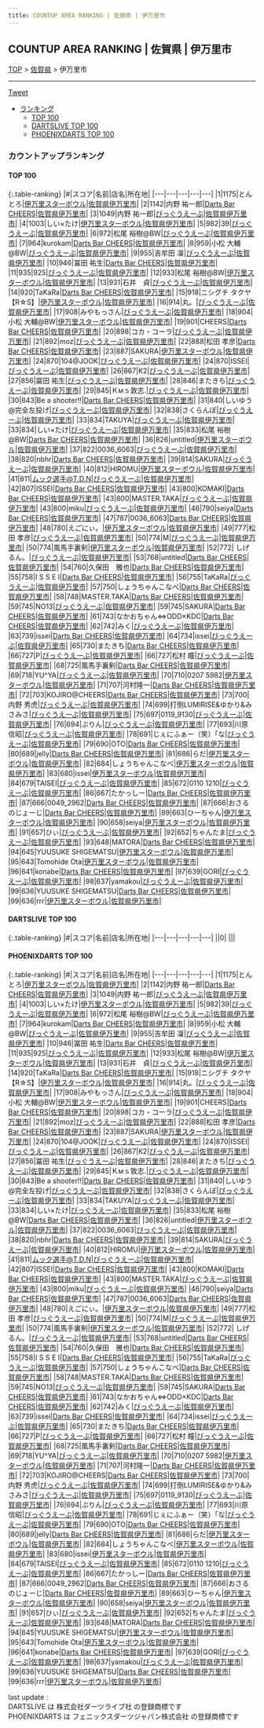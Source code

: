 ```yaml
---
title: COUNTUP AREA RANKING | 佐賀県 | 伊万里市
---
```

## COUNTUP AREA RANKING | 佐賀県 | 伊万里市

[TOP](/darts/rank/) > [佐賀県](/darts/rank/佐賀県/) > 伊万里市

___

<a href="https://twitter.com/share?ref_src=twsrc%5Etfw" data-text="COUNTUP AREA RANKING | 佐賀県伊万里市" class="twitter-share-button" data-hashtags="DARTSLIVE,PHOENIXDARTS,darts,ダーツ" data-show-count="false">Tweet</a>

* [ランキング](#カウントアップランキング)
    * [TOP 100](#top-100)
    * [DARTSLIVE TOP 100](#dartslive-top-100)
    * [PHOENIXDARTS TOP 100](#phoenixdarts-top-100)

### カウントアップランキング

#### TOP 100



{:.table-ranking}
|#|スコア|名前|店名|所在地|
|---|---|---|---|---|
|1|1175|<span class="rank-name-pd">とんとろ</span>|<a href="https://vs.phoenixdarts.com/jp/shop/shopDetailInfo/s_40482?s_seq=40482">伊万里スターボウル</a>|<a href="/darts/rank/佐賀県/伊万里市">佐賀県伊万里市</a>|
|2|1142|<span class="rank-name-pd"><span class="pro-icon-pd"></span>内野 祐一郎</span>|<a href="https://vs.phoenixdarts.com/jp/shop/shopDetailInfo/s_72952?s_seq=72952">Darts Bar CHEERS</a>|<a href="/darts/rank/佐賀県/伊万里市">佐賀県伊万里市</a>|
|3|1049|<span class="rank-name-pd"><span class="pro-icon-pd"></span>内野 祐一郎</span>|<a href="https://vs.phoenixdarts.com/jp/shop/shopDetailInfo/s_85533?s_seq=85533">びっぐうえーぶ</a>|<a href="/darts/rank/佐賀県/伊万里市">佐賀県伊万里市</a>|
|4|1003|<span class="rank-name-pd">しい×たけ</span>|<a href="https://vs.phoenixdarts.com/jp/shop/shopDetailInfo/s_40482?s_seq=40482">伊万里スターボウル</a>|<a href="/darts/rank/佐賀県/伊万里市">佐賀県伊万里市</a>|
|5|982|<span class="rank-name-pd">39</span>|<a href="https://vs.phoenixdarts.com/jp/shop/shopDetailInfo/s_85533?s_seq=85533">びっぐうえーぶ</a>|<a href="/darts/rank/佐賀県/伊万里市">佐賀県伊万里市</a>|
|6|972|<span class="rank-name-pd">松尾 裕樹@BW</span>|<a href="https://vs.phoenixdarts.com/jp/shop/shopDetailInfo/s_85533?s_seq=85533">びっぐうえーぶ</a>|<a href="/darts/rank/佐賀県/伊万里市">佐賀県伊万里市</a>|
|7|964|<span class="rank-name-pd">kurokam</span>|<a href="https://vs.phoenixdarts.com/jp/shop/shopDetailInfo/s_72952?s_seq=72952">Darts Bar CHEERS</a>|<a href="/darts/rank/佐賀県/伊万里市">佐賀県伊万里市</a>|
|8|959|<span class="rank-name-pd">小松  大輔@BW</span>|<a href="https://vs.phoenixdarts.com/jp/shop/shopDetailInfo/s_85533?s_seq=85533">びっぐうえーぶ</a>|<a href="/darts/rank/佐賀県/伊万里市">佐賀県伊万里市</a>|
|9|955|<span class="rank-name-pd"><span class="pro-icon-pd"></span>吉牟田 凜</span>|<a href="https://vs.phoenixdarts.com/jp/shop/shopDetailInfo/s_85533?s_seq=85533">びっぐうえーぶ</a>|<a href="/darts/rank/佐賀県/伊万里市">佐賀県伊万里市</a>|
|10|946|<span class="rank-name-pd">冨田 祐生</span>|<a href="https://vs.phoenixdarts.com/jp/shop/shopDetailInfo/s_72952?s_seq=72952">Darts Bar CHEERS</a>|<a href="/darts/rank/佐賀県/伊万里市">佐賀県伊万里市</a>|
|11|935|<span class="rank-name-pd">925</span>|<a href="https://vs.phoenixdarts.com/jp/shop/shopDetailInfo/s_85533?s_seq=85533">びっぐうえーぶ</a>|<a href="/darts/rank/佐賀県/伊万里市">佐賀県伊万里市</a>|
|12|933|<span class="rank-name-pd">松尾 裕樹@BW</span>|<a href="https://vs.phoenixdarts.com/jp/shop/shopDetailInfo/s_40482?s_seq=40482">伊万里スターボウル</a>|<a href="/darts/rank/佐賀県/伊万里市">佐賀県伊万里市</a>|
|13|931|<span class="rank-name-pd">石井　貞</span>|<a href="https://vs.phoenixdarts.com/jp/shop/shopDetailInfo/s_85533?s_seq=85533">びっぐうえーぶ</a>|<a href="/darts/rank/佐賀県/伊万里市">佐賀県伊万里市</a>|
|14|920|<span class="rank-name-pd">TaKaRa</span>|<a href="https://vs.phoenixdarts.com/jp/shop/shopDetailInfo/s_72952?s_seq=72952">Darts Bar CHEERS</a>|<a href="/darts/rank/佐賀県/伊万里市">佐賀県伊万里市</a>|
|15|918|<span class="rank-name-pd">ニシグチ タクヤ【R☆S】</span>|<a href="https://vs.phoenixdarts.com/jp/shop/shopDetailInfo/s_40482?s_seq=40482">伊万里スターボウル</a>|<a href="/darts/rank/佐賀県/伊万里市">佐賀県伊万里市</a>|
|16|914|<span class="rank-name-pd">丸。</span>|<a href="https://vs.phoenixdarts.com/jp/shop/shopDetailInfo/s_85533?s_seq=85533">びっぐうえーぶ</a>|<a href="/darts/rank/佐賀県/伊万里市">佐賀県伊万里市</a>|
|17|908|<span class="rank-name-pd">みやもっさん</span>|<a href="https://vs.phoenixdarts.com/jp/shop/shopDetailInfo/s_85533?s_seq=85533">びっぐうえーぶ</a>|<a href="/darts/rank/佐賀県/伊万里市">佐賀県伊万里市</a>|
|18|904|<span class="rank-name-pd">小松  大輔@BW</span>|<a href="https://vs.phoenixdarts.com/jp/shop/shopDetailInfo/s_40482?s_seq=40482">伊万里スターボウル</a>|<a href="/darts/rank/佐賀県/伊万里市">佐賀県伊万里市</a>|
|19|901|<span class="rank-name-pd">CHEERS</span>|<a href="https://vs.phoenixdarts.com/jp/shop/shopDetailInfo/s_72952?s_seq=72952">Darts Bar CHEERS</a>|<a href="/darts/rank/佐賀県/伊万里市">佐賀県伊万里市</a>|
|20|898|<span class="rank-name-pd">コカ・コーラ</span>|<a href="https://vs.phoenixdarts.com/jp/shop/shopDetailInfo/s_85533?s_seq=85533">びっぐうえーぶ</a>|<a href="/darts/rank/佐賀県/伊万里市">佐賀県伊万里市</a>|
|21|892|<span class="rank-name-pd">moz</span>|<a href="https://vs.phoenixdarts.com/jp/shop/shopDetailInfo/s_85533?s_seq=85533">びっぐうえーぶ</a>|<a href="/darts/rank/佐賀県/伊万里市">佐賀県伊万里市</a>|
|22|888|<span class="rank-name-pd">松田  孝彦</span>|<a href="https://vs.phoenixdarts.com/jp/shop/shopDetailInfo/s_72952?s_seq=72952">Darts Bar CHEERS</a>|<a href="/darts/rank/佐賀県/伊万里市">佐賀県伊万里市</a>|
|23|887|<span class="rank-name-pd">SAKURA</span>|<a href="https://vs.phoenixdarts.com/jp/shop/shopDetailInfo/s_40482?s_seq=40482">伊万里スターボウル</a>|<a href="/darts/rank/佐賀県/伊万里市">佐賀県伊万里市</a>|
|24|870|<span class="rank-name-pd">104@JOOK</span>|<a href="https://vs.phoenixdarts.com/jp/shop/shopDetailInfo/s_85533?s_seq=85533">びっぐうえーぶ</a>|<a href="/darts/rank/佐賀県/伊万里市">佐賀県伊万里市</a>|
|24|870|<span class="rank-name-pd">ISSEI</span>|<a href="https://vs.phoenixdarts.com/jp/shop/shopDetailInfo/s_85533?s_seq=85533">びっぐうえーぶ</a>|<a href="/darts/rank/佐賀県/伊万里市">佐賀県伊万里市</a>|
|26|867|<span class="rank-name-pd">K2</span>|<a href="https://vs.phoenixdarts.com/jp/shop/shopDetailInfo/s_85533?s_seq=85533">びっぐうえーぶ</a>|<a href="/darts/rank/佐賀県/伊万里市">佐賀県伊万里市</a>|
|27|856|<span class="rank-name-pd">冨田 祐生</span>|<a href="https://vs.phoenixdarts.com/jp/shop/shopDetailInfo/s_85533?s_seq=85533">びっぐうえーぶ</a>|<a href="/darts/rank/佐賀県/伊万里市">佐賀県伊万里市</a>|
|28|846|<span class="rank-name-pd">またきち</span>|<a href="https://vs.phoenixdarts.com/jp/shop/shopDetailInfo/s_85533?s_seq=85533">びっぐうえーぶ</a>|<a href="/darts/rank/佐賀県/伊万里市">佐賀県伊万里市</a>|
|29|845|<span class="rank-name-pd">Ｋмｓ敦志.</span>|<a href="https://vs.phoenixdarts.com/jp/shop/shopDetailInfo/s_85533?s_seq=85533">びっぐうえーぶ</a>|<a href="/darts/rank/佐賀県/伊万里市">佐賀県伊万里市</a>|
|30|843|<span class="rank-name-pd">Be a shooter!!</span>|<a href="https://vs.phoenixdarts.com/jp/shop/shopDetailInfo/s_72952?s_seq=72952">Darts Bar CHEERS</a>|<a href="/darts/rank/佐賀県/伊万里市">佐賀県伊万里市</a>|
|31|840|<span class="rank-name-pd">しいゆう@完全左投げ</span>|<a href="https://vs.phoenixdarts.com/jp/shop/shopDetailInfo/s_85533?s_seq=85533">びっぐうえーぶ</a>|<a href="/darts/rank/佐賀県/伊万里市">佐賀県伊万里市</a>|
|32|838|<span class="rank-name-pd">さくらんぼ</span>|<a href="https://vs.phoenixdarts.com/jp/shop/shopDetailInfo/s_85533?s_seq=85533">びっぐうえーぶ</a>|<a href="/darts/rank/佐賀県/伊万里市">佐賀県伊万里市</a>|
|33|834|<span class="rank-name-pd">TAKUYA</span>|<a href="https://vs.phoenixdarts.com/jp/shop/shopDetailInfo/s_85533?s_seq=85533">びっぐうえーぶ</a>|<a href="/darts/rank/佐賀県/伊万里市">佐賀県伊万里市</a>|
|33|834|<span class="rank-name-pd">しい×たけ</span>|<a href="https://vs.phoenixdarts.com/jp/shop/shopDetailInfo/s_85533?s_seq=85533">びっぐうえーぶ</a>|<a href="/darts/rank/佐賀県/伊万里市">佐賀県伊万里市</a>|
|35|833|<span class="rank-name-pd">松尾 裕樹@BW</span>|<a href="https://vs.phoenixdarts.com/jp/shop/shopDetailInfo/s_72952?s_seq=72952">Darts Bar CHEERS</a>|<a href="/darts/rank/佐賀県/伊万里市">佐賀県伊万里市</a>|
|36|826|<span class="rank-name-pd">untitled</span>|<a href="https://vs.phoenixdarts.com/jp/shop/shopDetailInfo/s_40482?s_seq=40482">伊万里スターボウル</a>|<a href="/darts/rank/佐賀県/伊万里市">佐賀県伊万里市</a>|
|37|822|<span class="rank-name-pd">0036_6063</span>|<a href="https://vs.phoenixdarts.com/jp/shop/shopDetailInfo/s_85533?s_seq=85533">びっぐうえーぶ</a>|<a href="/darts/rank/佐賀県/伊万里市">佐賀県伊万里市</a>|
|38|820|<span class="rank-name-pd">nbhr</span>|<a href="https://vs.phoenixdarts.com/jp/shop/shopDetailInfo/s_72952?s_seq=72952">Darts Bar CHEERS</a>|<a href="/darts/rank/佐賀県/伊万里市">佐賀県伊万里市</a>|
|39|814|<span class="rank-name-pd">SAKURA</span>|<a href="https://vs.phoenixdarts.com/jp/shop/shopDetailInfo/s_85533?s_seq=85533">びっぐうえーぶ</a>|<a href="/darts/rank/佐賀県/伊万里市">佐賀県伊万里市</a>|
|40|812|<span class="rank-name-pd">HIROMU</span>|<a href="https://vs.phoenixdarts.com/jp/shop/shopDetailInfo/s_40482?s_seq=40482">伊万里スターボウル</a>|<a href="/darts/rank/佐賀県/伊万里市">佐賀県伊万里市</a>|
|41|811|<span class="rank-name-pd">ムック選手@T.D.N</span>|<a href="https://vs.phoenixdarts.com/jp/shop/shopDetailInfo/s_85533?s_seq=85533">びっぐうえーぶ</a>|<a href="/darts/rank/佐賀県/伊万里市">佐賀県伊万里市</a>|
|42|807|<span class="rank-name-pd">ISSEI</span>|<a href="https://vs.phoenixdarts.com/jp/shop/shopDetailInfo/s_72952?s_seq=72952">Darts Bar CHEERS</a>|<a href="/darts/rank/佐賀県/伊万里市">佐賀県伊万里市</a>|
|43|800|<span class="rank-name-pd">KOMAKI</span>|<a href="https://vs.phoenixdarts.com/jp/shop/shopDetailInfo/s_72952?s_seq=72952">Darts Bar CHEERS</a>|<a href="/darts/rank/佐賀県/伊万里市">佐賀県伊万里市</a>|
|43|800|<span class="rank-name-pd">MASTER.TAKA</span>|<a href="https://vs.phoenixdarts.com/jp/shop/shopDetailInfo/s_85533?s_seq=85533">びっぐうえーぶ</a>|<a href="/darts/rank/佐賀県/伊万里市">佐賀県伊万里市</a>|
|43|800|<span class="rank-name-pd">miku</span>|<a href="https://vs.phoenixdarts.com/jp/shop/shopDetailInfo/s_85533?s_seq=85533">びっぐうえーぶ</a>|<a href="/darts/rank/佐賀県/伊万里市">佐賀県伊万里市</a>|
|46|790|<span class="rank-name-pd">seiya</span>|<a href="https://vs.phoenixdarts.com/jp/shop/shopDetailInfo/s_72952?s_seq=72952">Darts Bar CHEERS</a>|<a href="/darts/rank/佐賀県/伊万里市">佐賀県伊万里市</a>|
|47|787|<span class="rank-name-pd">0036_6063</span>|<a href="https://vs.phoenixdarts.com/jp/shop/shopDetailInfo/s_72952?s_seq=72952">Darts Bar CHEERS</a>|<a href="/darts/rank/佐賀県/伊万里市">佐賀県伊万里市</a>|
|48|780|<span class="rank-name-pd">えごにぃ。</span>|<a href="https://vs.phoenixdarts.com/jp/shop/shopDetailInfo/s_40482?s_seq=40482">伊万里スターボウル</a>|<a href="/darts/rank/佐賀県/伊万里市">佐賀県伊万里市</a>|
|49|777|<span class="rank-name-pd">松田  孝彦</span>|<a href="https://vs.phoenixdarts.com/jp/shop/shopDetailInfo/s_85533?s_seq=85533">びっぐうえーぶ</a>|<a href="/darts/rank/佐賀県/伊万里市">佐賀県伊万里市</a>|
|50|774|<span class="rank-name-pd">M</span>|<a href="https://vs.phoenixdarts.com/jp/shop/shopDetailInfo/s_85533?s_seq=85533">びっぐうえーぶ</a>|<a href="/darts/rank/佐賀県/伊万里市">佐賀県伊万里市</a>|
|50|774|<span class="rank-name-pd">風馬手裏剣</span>|<a href="https://vs.phoenixdarts.com/jp/shop/shopDetailInfo/s_40482?s_seq=40482">伊万里スターボウル</a>|<a href="/darts/rank/佐賀県/伊万里市">佐賀県伊万里市</a>|
|52|772|<span class="rank-name-pd"> しげるん。</span>|<a href="https://vs.phoenixdarts.com/jp/shop/shopDetailInfo/s_85533?s_seq=85533">びっぐうえーぶ</a>|<a href="/darts/rank/佐賀県/伊万里市">佐賀県伊万里市</a>|
|53|768|<span class="rank-name-pd">untitled</span>|<a href="https://vs.phoenixdarts.com/jp/shop/shopDetailInfo/s_72952?s_seq=72952">Darts Bar CHEERS</a>|<a href="/darts/rank/佐賀県/伊万里市">佐賀県伊万里市</a>|
|54|760|<span class="rank-name-pd">久保田　雅也</span>|<a href="https://vs.phoenixdarts.com/jp/shop/shopDetailInfo/s_72952?s_seq=72952">Darts Bar CHEERS</a>|<a href="/darts/rank/佐賀県/伊万里市">佐賀県伊万里市</a>|
|55|758|<span class="rank-name-pd">I S S E I</span>|<a href="https://vs.phoenixdarts.com/jp/shop/shopDetailInfo/s_72952?s_seq=72952">Darts Bar CHEERS</a>|<a href="/darts/rank/佐賀県/伊万里市">佐賀県伊万里市</a>|
|56|755|<span class="rank-name-pd">TaKaRa</span>|<a href="https://vs.phoenixdarts.com/jp/shop/shopDetailInfo/s_85533?s_seq=85533">びっぐうえーぶ</a>|<a href="/darts/rank/佐賀県/伊万里市">佐賀県伊万里市</a>|
|57|750|<span class="rank-name-pd">しょうちゃんこなべ</span>|<a href="https://vs.phoenixdarts.com/jp/shop/shopDetailInfo/s_72952?s_seq=72952">Darts Bar CHEERS</a>|<a href="/darts/rank/佐賀県/伊万里市">佐賀県伊万里市</a>|
|58|748|<span class="rank-name-pd">MASTER.TAKA</span>|<a href="https://vs.phoenixdarts.com/jp/shop/shopDetailInfo/s_72952?s_seq=72952">Darts Bar CHEERS</a>|<a href="/darts/rank/佐賀県/伊万里市">佐賀県伊万里市</a>|
|59|745|<span class="rank-name-pd">NO13</span>|<a href="https://vs.phoenixdarts.com/jp/shop/shopDetailInfo/s_85533?s_seq=85533">びっぐうえーぶ</a>|<a href="/darts/rank/佐賀県/伊万里市">佐賀県伊万里市</a>|
|59|745|<span class="rank-name-pd">SAKURA</span>|<a href="https://vs.phoenixdarts.com/jp/shop/shopDetailInfo/s_72952?s_seq=72952">Darts Bar CHEERS</a>|<a href="/darts/rank/佐賀県/伊万里市">佐賀県伊万里市</a>|
|61|743|<span class="rank-name-pd">なかおちゃん⇔ODD×KDC</span>|<a href="https://vs.phoenixdarts.com/jp/shop/shopDetailInfo/s_72952?s_seq=72952">Darts Bar CHEERS</a>|<a href="/darts/rank/佐賀県/伊万里市">佐賀県伊万里市</a>|
|62|742|<span class="rank-name-pd">みく</span>|<a href="https://vs.phoenixdarts.com/jp/shop/shopDetailInfo/s_85533?s_seq=85533">びっぐうえーぶ</a>|<a href="/darts/rank/佐賀県/伊万里市">佐賀県伊万里市</a>|
|63|739|<span class="rank-name-pd">issei</span>|<a href="https://vs.phoenixdarts.com/jp/shop/shopDetailInfo/s_72952?s_seq=72952">Darts Bar CHEERS</a>|<a href="/darts/rank/佐賀県/伊万里市">佐賀県伊万里市</a>|
|64|734|<span class="rank-name-pd">issei</span>|<a href="https://vs.phoenixdarts.com/jp/shop/shopDetailInfo/s_85533?s_seq=85533">びっぐうえーぶ</a>|<a href="/darts/rank/佐賀県/伊万里市">佐賀県伊万里市</a>|
|65|730|<span class="rank-name-pd">またきち</span>|<a href="https://vs.phoenixdarts.com/jp/shop/shopDetailInfo/s_72952?s_seq=72952">Darts Bar CHEERS</a>|<a href="/darts/rank/佐賀県/伊万里市">佐賀県伊万里市</a>|
|66|727|<span class="rank-name-pd">P</span>|<a href="https://vs.phoenixdarts.com/jp/shop/shopDetailInfo/s_85533?s_seq=85533">びっぐうえーぶ</a>|<a href="/darts/rank/佐賀県/伊万里市">佐賀県伊万里市</a>|
|66|727|<span class="rank-name-pd"><span class="pro-icon-pd"></span>松村 瞳</span>|<a href="https://vs.phoenixdarts.com/jp/shop/shopDetailInfo/s_85533?s_seq=85533">びっぐうえーぶ</a>|<a href="/darts/rank/佐賀県/伊万里市">佐賀県伊万里市</a>|
|68|725|<span class="rank-name-pd">風馬手裏剣</span>|<a href="https://vs.phoenixdarts.com/jp/shop/shopDetailInfo/s_72952?s_seq=72952">Darts Bar CHEERS</a>|<a href="/darts/rank/佐賀県/伊万里市">佐賀県伊万里市</a>|
|69|718|<span class="rank-name-pd">YU^YA</span>|<a href="https://vs.phoenixdarts.com/jp/shop/shopDetailInfo/s_85533?s_seq=85533">びっぐうえーぶ</a>|<a href="/darts/rank/佐賀県/伊万里市">佐賀県伊万里市</a>|
|70|710|<span class="rank-name-pd">0207 5982</span>|<a href="https://vs.phoenixdarts.com/jp/shop/shopDetailInfo/s_40482?s_seq=40482">伊万里スターボウル</a>|<a href="/darts/rank/佐賀県/伊万里市">佐賀県伊万里市</a>|
|71|707|<span class="rank-name-pd">河村隆一</span>|<a href="https://vs.phoenixdarts.com/jp/shop/shopDetailInfo/s_72952?s_seq=72952">Darts Bar CHEERS</a>|<a href="/darts/rank/佐賀県/伊万里市">佐賀県伊万里市</a>|
|72|703|<span class="rank-name-pd">KOJIRO@CHEERS</span>|<a href="https://vs.phoenixdarts.com/jp/shop/shopDetailInfo/s_72952?s_seq=72952">Darts Bar CHEERS</a>|<a href="/darts/rank/佐賀県/伊万里市">佐賀県伊万里市</a>|
|73|700|<span class="rank-name-pd">内野 秀虎</span>|<a href="https://vs.phoenixdarts.com/jp/shop/shopDetailInfo/s_85533?s_seq=85533">びっぐうえーぶ</a>|<a href="/darts/rank/佐賀県/伊万里市">佐賀県伊万里市</a>|
|74|699|<span class="rank-name-pd">打倒LUMIRISE&amp;ゆかり&amp;みさみさ</span>|<a href="https://vs.phoenixdarts.com/jp/shop/shopDetailInfo/s_85533?s_seq=85533">びっぐうえーぶ</a>|<a href="/darts/rank/佐賀県/伊万里市">佐賀県伊万里市</a>|
|75|697|<span class="rank-name-pd">0119_9130</span>|<a href="https://vs.phoenixdarts.com/jp/shop/shopDetailInfo/s_85533?s_seq=85533">びっぐうえーぶ</a>|<a href="/darts/rank/佐賀県/伊万里市">佐賀県伊万里市</a>|
|76|694|<span class="rank-name-pd">ぷりん</span>|<a href="https://vs.phoenixdarts.com/jp/shop/shopDetailInfo/s_85533?s_seq=85533">びっぐうえーぶ</a>|<a href="/darts/rank/佐賀県/伊万里市">佐賀県伊万里市</a>|
|77|693|<span class="rank-name-pd"><span class="pro-icon-pd"></span>川原 信昭</span>|<a href="https://vs.phoenixdarts.com/jp/shop/shopDetailInfo/s_85533?s_seq=85533">びっぐうえーぶ</a>|<a href="/darts/rank/佐賀県/伊万里市">佐賀県伊万里市</a>|
|78|691|<span class="rank-name-pd">じぇにふぁー（笑）｢な</span>|<a href="https://vs.phoenixdarts.com/jp/shop/shopDetailInfo/s_85533?s_seq=85533">びっぐうえーぶ</a>|<a href="/darts/rank/佐賀県/伊万里市">佐賀県伊万里市</a>|
|79|690|<span class="rank-name-pd">OTO</span>|<a href="https://vs.phoenixdarts.com/jp/shop/shopDetailInfo/s_72952?s_seq=72952">Darts Bar CHEERS</a>|<a href="/darts/rank/佐賀県/伊万里市">佐賀県伊万里市</a>|
|80|689|<span class="rank-name-pd">jelly</span>|<a href="https://vs.phoenixdarts.com/jp/shop/shopDetailInfo/s_72952?s_seq=72952">Darts Bar CHEERS</a>|<a href="/darts/rank/佐賀県/伊万里市">佐賀県伊万里市</a>|
|81|686|<span class="rank-name-pd">らだ</span>|<a href="https://vs.phoenixdarts.com/jp/shop/shopDetailInfo/s_40482?s_seq=40482">伊万里スターボウル</a>|<a href="/darts/rank/佐賀県/伊万里市">佐賀県伊万里市</a>|
|82|684|<span class="rank-name-pd">しょうちゃんこなべ</span>|<a href="https://vs.phoenixdarts.com/jp/shop/shopDetailInfo/s_40482?s_seq=40482">伊万里スターボウル</a>|<a href="/darts/rank/佐賀県/伊万里市">佐賀県伊万里市</a>|
|83|680|<span class="rank-name-pd">issei</span>|<a href="https://vs.phoenixdarts.com/jp/shop/shopDetailInfo/s_40482?s_seq=40482">伊万里スターボウル</a>|<a href="/darts/rank/佐賀県/伊万里市">佐賀県伊万里市</a>|
|84|679|<span class="rank-name-pd">TAISEI</span>|<a href="https://vs.phoenixdarts.com/jp/shop/shopDetailInfo/s_85533?s_seq=85533">びっぐうえーぶ</a>|<a href="/darts/rank/佐賀県/伊万里市">佐賀県伊万里市</a>|
|85|672|<span class="rank-name-pd">0110 1210</span>|<a href="https://vs.phoenixdarts.com/jp/shop/shopDetailInfo/s_85533?s_seq=85533">びっぐうえーぶ</a>|<a href="/darts/rank/佐賀県/伊万里市">佐賀県伊万里市</a>|
|86|667|<span class="rank-name-pd">たかっしー</span>|<a href="https://vs.phoenixdarts.com/jp/shop/shopDetailInfo/s_72952?s_seq=72952">Darts Bar CHEERS</a>|<a href="/darts/rank/佐賀県/伊万里市">佐賀県伊万里市</a>|
|87|666|<span class="rank-name-pd">0049_2962</span>|<a href="https://vs.phoenixdarts.com/jp/shop/shopDetailInfo/s_72952?s_seq=72952">Darts Bar CHEERS</a>|<a href="/darts/rank/佐賀県/伊万里市">佐賀県伊万里市</a>|
|87|666|<span class="rank-name-pd">おさるのじょーじ</span>|<a href="https://vs.phoenixdarts.com/jp/shop/shopDetailInfo/s_72952?s_seq=72952">Darts Bar CHEERS</a>|<a href="/darts/rank/佐賀県/伊万里市">佐賀県伊万里市</a>|
|89|663|<span class="rank-name-pd">ひーちゃん</span>|<a href="https://vs.phoenixdarts.com/jp/shop/shopDetailInfo/s_40482?s_seq=40482">伊万里スターボウル</a>|<a href="/darts/rank/佐賀県/伊万里市">佐賀県伊万里市</a>|
|90|658|<span class="rank-name-pd">seiya</span>|<a href="https://vs.phoenixdarts.com/jp/shop/shopDetailInfo/s_40482?s_seq=40482">伊万里スターボウル</a>|<a href="/darts/rank/佐賀県/伊万里市">佐賀県伊万里市</a>|
|91|657|<span class="rank-name-pd">ひぃ</span>|<a href="https://vs.phoenixdarts.com/jp/shop/shopDetailInfo/s_85533?s_seq=85533">びっぐうえーぶ</a>|<a href="/darts/rank/佐賀県/伊万里市">佐賀県伊万里市</a>|
|92|652|<span class="rank-name-pd">ちゃんたま</span>|<a href="https://vs.phoenixdarts.com/jp/shop/shopDetailInfo/s_85533?s_seq=85533">びっぐうえーぶ</a>|<a href="/darts/rank/佐賀県/伊万里市">佐賀県伊万里市</a>|
|93|648|<span class="rank-name-pd">MATORA</span>|<a href="https://vs.phoenixdarts.com/jp/shop/shopDetailInfo/s_72952?s_seq=72952">Darts Bar CHEERS</a>|<a href="/darts/rank/佐賀県/伊万里市">佐賀県伊万里市</a>|
|94|645|<span class="rank-name-pd">YUUSUKE SHIGEMATSU</span>|<a href="https://vs.phoenixdarts.com/jp/shop/shopDetailInfo/s_40482?s_seq=40482">伊万里スターボウル</a>|<a href="/darts/rank/佐賀県/伊万里市">佐賀県伊万里市</a>|
|95|643|<span class="rank-name-pd">Tomohide  Ota</span>|<a href="https://vs.phoenixdarts.com/jp/shop/shopDetailInfo/s_40482?s_seq=40482">伊万里スターボウル</a>|<a href="/darts/rank/佐賀県/伊万里市">佐賀県伊万里市</a>|
|96|641|<span class="rank-name-pd">konabe</span>|<a href="https://vs.phoenixdarts.com/jp/shop/shopDetailInfo/s_72952?s_seq=72952">Darts Bar CHEERS</a>|<a href="/darts/rank/佐賀県/伊万里市">佐賀県伊万里市</a>|
|97|639|<span class="rank-name-pd">GORI</span>|<a href="https://vs.phoenixdarts.com/jp/shop/shopDetailInfo/s_85533?s_seq=85533">びっぐうえーぶ</a>|<a href="/darts/rank/佐賀県/伊万里市">佐賀県伊万里市</a>|
|98|637|<span class="rank-name-pd">yamakou</span>|<a href="https://vs.phoenixdarts.com/jp/shop/shopDetailInfo/s_85533?s_seq=85533">びっぐうえーぶ</a>|<a href="/darts/rank/佐賀県/伊万里市">佐賀県伊万里市</a>|
|99|636|<span class="rank-name-pd">YUUSUKE SHIGEMATSU</span>|<a href="https://vs.phoenixdarts.com/jp/shop/shopDetailInfo/s_72952?s_seq=72952">Darts Bar CHEERS</a>|<a href="/darts/rank/佐賀県/伊万里市">佐賀県伊万里市</a>|
|99|636|<span class="rank-name-pd">rrr</span>|<a href="https://vs.phoenixdarts.com/jp/shop/shopDetailInfo/s_40482?s_seq=40482">伊万里スターボウル</a>|<a href="/darts/rank/佐賀県/伊万里市">佐賀県伊万里市</a>|


#### DARTSLIVE TOP 100



{:.table-ranking}
|#|スコア|名前|店名|所在地|
|---|---|---|---|---|
||0|<span class="rank-name-dl"> </span>|<a href=""></a>|<a href="/darts/rank//"></a>|


#### PHOENIXDARTS TOP 100



{:.table-ranking}
|#|スコア|名前|店名|所在地|
|---|---|---|---|---|
|1|1175|<span class="rank-name-pd">とんとろ</span>|<a href="https://vs.phoenixdarts.com/jp/shop/shopDetailInfo/s_40482?s_seq=40482">伊万里スターボウル</a>|<a href="/darts/rank/佐賀県/伊万里市">佐賀県伊万里市</a>|
|2|1142|<span class="rank-name-pd"><span class="pro-icon-pd"></span>内野 祐一郎</span>|<a href="https://vs.phoenixdarts.com/jp/shop/shopDetailInfo/s_72952?s_seq=72952">Darts Bar CHEERS</a>|<a href="/darts/rank/佐賀県/伊万里市">佐賀県伊万里市</a>|
|3|1049|<span class="rank-name-pd"><span class="pro-icon-pd"></span>内野 祐一郎</span>|<a href="https://vs.phoenixdarts.com/jp/shop/shopDetailInfo/s_85533?s_seq=85533">びっぐうえーぶ</a>|<a href="/darts/rank/佐賀県/伊万里市">佐賀県伊万里市</a>|
|4|1003|<span class="rank-name-pd">しい×たけ</span>|<a href="https://vs.phoenixdarts.com/jp/shop/shopDetailInfo/s_40482?s_seq=40482">伊万里スターボウル</a>|<a href="/darts/rank/佐賀県/伊万里市">佐賀県伊万里市</a>|
|5|982|<span class="rank-name-pd">39</span>|<a href="https://vs.phoenixdarts.com/jp/shop/shopDetailInfo/s_85533?s_seq=85533">びっぐうえーぶ</a>|<a href="/darts/rank/佐賀県/伊万里市">佐賀県伊万里市</a>|
|6|972|<span class="rank-name-pd">松尾 裕樹@BW</span>|<a href="https://vs.phoenixdarts.com/jp/shop/shopDetailInfo/s_85533?s_seq=85533">びっぐうえーぶ</a>|<a href="/darts/rank/佐賀県/伊万里市">佐賀県伊万里市</a>|
|7|964|<span class="rank-name-pd">kurokam</span>|<a href="https://vs.phoenixdarts.com/jp/shop/shopDetailInfo/s_72952?s_seq=72952">Darts Bar CHEERS</a>|<a href="/darts/rank/佐賀県/伊万里市">佐賀県伊万里市</a>|
|8|959|<span class="rank-name-pd">小松  大輔@BW</span>|<a href="https://vs.phoenixdarts.com/jp/shop/shopDetailInfo/s_85533?s_seq=85533">びっぐうえーぶ</a>|<a href="/darts/rank/佐賀県/伊万里市">佐賀県伊万里市</a>|
|9|955|<span class="rank-name-pd"><span class="pro-icon-pd"></span>吉牟田 凜</span>|<a href="https://vs.phoenixdarts.com/jp/shop/shopDetailInfo/s_85533?s_seq=85533">びっぐうえーぶ</a>|<a href="/darts/rank/佐賀県/伊万里市">佐賀県伊万里市</a>|
|10|946|<span class="rank-name-pd">冨田 祐生</span>|<a href="https://vs.phoenixdarts.com/jp/shop/shopDetailInfo/s_72952?s_seq=72952">Darts Bar CHEERS</a>|<a href="/darts/rank/佐賀県/伊万里市">佐賀県伊万里市</a>|
|11|935|<span class="rank-name-pd">925</span>|<a href="https://vs.phoenixdarts.com/jp/shop/shopDetailInfo/s_85533?s_seq=85533">びっぐうえーぶ</a>|<a href="/darts/rank/佐賀県/伊万里市">佐賀県伊万里市</a>|
|12|933|<span class="rank-name-pd">松尾 裕樹@BW</span>|<a href="https://vs.phoenixdarts.com/jp/shop/shopDetailInfo/s_40482?s_seq=40482">伊万里スターボウル</a>|<a href="/darts/rank/佐賀県/伊万里市">佐賀県伊万里市</a>|
|13|931|<span class="rank-name-pd">石井　貞</span>|<a href="https://vs.phoenixdarts.com/jp/shop/shopDetailInfo/s_85533?s_seq=85533">びっぐうえーぶ</a>|<a href="/darts/rank/佐賀県/伊万里市">佐賀県伊万里市</a>|
|14|920|<span class="rank-name-pd">TaKaRa</span>|<a href="https://vs.phoenixdarts.com/jp/shop/shopDetailInfo/s_72952?s_seq=72952">Darts Bar CHEERS</a>|<a href="/darts/rank/佐賀県/伊万里市">佐賀県伊万里市</a>|
|15|918|<span class="rank-name-pd">ニシグチ タクヤ【R☆S】</span>|<a href="https://vs.phoenixdarts.com/jp/shop/shopDetailInfo/s_40482?s_seq=40482">伊万里スターボウル</a>|<a href="/darts/rank/佐賀県/伊万里市">佐賀県伊万里市</a>|
|16|914|<span class="rank-name-pd">丸。</span>|<a href="https://vs.phoenixdarts.com/jp/shop/shopDetailInfo/s_85533?s_seq=85533">びっぐうえーぶ</a>|<a href="/darts/rank/佐賀県/伊万里市">佐賀県伊万里市</a>|
|17|908|<span class="rank-name-pd">みやもっさん</span>|<a href="https://vs.phoenixdarts.com/jp/shop/shopDetailInfo/s_85533?s_seq=85533">びっぐうえーぶ</a>|<a href="/darts/rank/佐賀県/伊万里市">佐賀県伊万里市</a>|
|18|904|<span class="rank-name-pd">小松  大輔@BW</span>|<a href="https://vs.phoenixdarts.com/jp/shop/shopDetailInfo/s_40482?s_seq=40482">伊万里スターボウル</a>|<a href="/darts/rank/佐賀県/伊万里市">佐賀県伊万里市</a>|
|19|901|<span class="rank-name-pd">CHEERS</span>|<a href="https://vs.phoenixdarts.com/jp/shop/shopDetailInfo/s_72952?s_seq=72952">Darts Bar CHEERS</a>|<a href="/darts/rank/佐賀県/伊万里市">佐賀県伊万里市</a>|
|20|898|<span class="rank-name-pd">コカ・コーラ</span>|<a href="https://vs.phoenixdarts.com/jp/shop/shopDetailInfo/s_85533?s_seq=85533">びっぐうえーぶ</a>|<a href="/darts/rank/佐賀県/伊万里市">佐賀県伊万里市</a>|
|21|892|<span class="rank-name-pd">moz</span>|<a href="https://vs.phoenixdarts.com/jp/shop/shopDetailInfo/s_85533?s_seq=85533">びっぐうえーぶ</a>|<a href="/darts/rank/佐賀県/伊万里市">佐賀県伊万里市</a>|
|22|888|<span class="rank-name-pd">松田  孝彦</span>|<a href="https://vs.phoenixdarts.com/jp/shop/shopDetailInfo/s_72952?s_seq=72952">Darts Bar CHEERS</a>|<a href="/darts/rank/佐賀県/伊万里市">佐賀県伊万里市</a>|
|23|887|<span class="rank-name-pd">SAKURA</span>|<a href="https://vs.phoenixdarts.com/jp/shop/shopDetailInfo/s_40482?s_seq=40482">伊万里スターボウル</a>|<a href="/darts/rank/佐賀県/伊万里市">佐賀県伊万里市</a>|
|24|870|<span class="rank-name-pd">104@JOOK</span>|<a href="https://vs.phoenixdarts.com/jp/shop/shopDetailInfo/s_85533?s_seq=85533">びっぐうえーぶ</a>|<a href="/darts/rank/佐賀県/伊万里市">佐賀県伊万里市</a>|
|24|870|<span class="rank-name-pd">ISSEI</span>|<a href="https://vs.phoenixdarts.com/jp/shop/shopDetailInfo/s_85533?s_seq=85533">びっぐうえーぶ</a>|<a href="/darts/rank/佐賀県/伊万里市">佐賀県伊万里市</a>|
|26|867|<span class="rank-name-pd">K2</span>|<a href="https://vs.phoenixdarts.com/jp/shop/shopDetailInfo/s_85533?s_seq=85533">びっぐうえーぶ</a>|<a href="/darts/rank/佐賀県/伊万里市">佐賀県伊万里市</a>|
|27|856|<span class="rank-name-pd">冨田 祐生</span>|<a href="https://vs.phoenixdarts.com/jp/shop/shopDetailInfo/s_85533?s_seq=85533">びっぐうえーぶ</a>|<a href="/darts/rank/佐賀県/伊万里市">佐賀県伊万里市</a>|
|28|846|<span class="rank-name-pd">またきち</span>|<a href="https://vs.phoenixdarts.com/jp/shop/shopDetailInfo/s_85533?s_seq=85533">びっぐうえーぶ</a>|<a href="/darts/rank/佐賀県/伊万里市">佐賀県伊万里市</a>|
|29|845|<span class="rank-name-pd">Ｋмｓ敦志.</span>|<a href="https://vs.phoenixdarts.com/jp/shop/shopDetailInfo/s_85533?s_seq=85533">びっぐうえーぶ</a>|<a href="/darts/rank/佐賀県/伊万里市">佐賀県伊万里市</a>|
|30|843|<span class="rank-name-pd">Be a shooter!!</span>|<a href="https://vs.phoenixdarts.com/jp/shop/shopDetailInfo/s_72952?s_seq=72952">Darts Bar CHEERS</a>|<a href="/darts/rank/佐賀県/伊万里市">佐賀県伊万里市</a>|
|31|840|<span class="rank-name-pd">しいゆう@完全左投げ</span>|<a href="https://vs.phoenixdarts.com/jp/shop/shopDetailInfo/s_85533?s_seq=85533">びっぐうえーぶ</a>|<a href="/darts/rank/佐賀県/伊万里市">佐賀県伊万里市</a>|
|32|838|<span class="rank-name-pd">さくらんぼ</span>|<a href="https://vs.phoenixdarts.com/jp/shop/shopDetailInfo/s_85533?s_seq=85533">びっぐうえーぶ</a>|<a href="/darts/rank/佐賀県/伊万里市">佐賀県伊万里市</a>|
|33|834|<span class="rank-name-pd">TAKUYA</span>|<a href="https://vs.phoenixdarts.com/jp/shop/shopDetailInfo/s_85533?s_seq=85533">びっぐうえーぶ</a>|<a href="/darts/rank/佐賀県/伊万里市">佐賀県伊万里市</a>|
|33|834|<span class="rank-name-pd">しい×たけ</span>|<a href="https://vs.phoenixdarts.com/jp/shop/shopDetailInfo/s_85533?s_seq=85533">びっぐうえーぶ</a>|<a href="/darts/rank/佐賀県/伊万里市">佐賀県伊万里市</a>|
|35|833|<span class="rank-name-pd">松尾 裕樹@BW</span>|<a href="https://vs.phoenixdarts.com/jp/shop/shopDetailInfo/s_72952?s_seq=72952">Darts Bar CHEERS</a>|<a href="/darts/rank/佐賀県/伊万里市">佐賀県伊万里市</a>|
|36|826|<span class="rank-name-pd">untitled</span>|<a href="https://vs.phoenixdarts.com/jp/shop/shopDetailInfo/s_40482?s_seq=40482">伊万里スターボウル</a>|<a href="/darts/rank/佐賀県/伊万里市">佐賀県伊万里市</a>|
|37|822|<span class="rank-name-pd">0036_6063</span>|<a href="https://vs.phoenixdarts.com/jp/shop/shopDetailInfo/s_85533?s_seq=85533">びっぐうえーぶ</a>|<a href="/darts/rank/佐賀県/伊万里市">佐賀県伊万里市</a>|
|38|820|<span class="rank-name-pd">nbhr</span>|<a href="https://vs.phoenixdarts.com/jp/shop/shopDetailInfo/s_72952?s_seq=72952">Darts Bar CHEERS</a>|<a href="/darts/rank/佐賀県/伊万里市">佐賀県伊万里市</a>|
|39|814|<span class="rank-name-pd">SAKURA</span>|<a href="https://vs.phoenixdarts.com/jp/shop/shopDetailInfo/s_85533?s_seq=85533">びっぐうえーぶ</a>|<a href="/darts/rank/佐賀県/伊万里市">佐賀県伊万里市</a>|
|40|812|<span class="rank-name-pd">HIROMU</span>|<a href="https://vs.phoenixdarts.com/jp/shop/shopDetailInfo/s_40482?s_seq=40482">伊万里スターボウル</a>|<a href="/darts/rank/佐賀県/伊万里市">佐賀県伊万里市</a>|
|41|811|<span class="rank-name-pd">ムック選手@T.D.N</span>|<a href="https://vs.phoenixdarts.com/jp/shop/shopDetailInfo/s_85533?s_seq=85533">びっぐうえーぶ</a>|<a href="/darts/rank/佐賀県/伊万里市">佐賀県伊万里市</a>|
|42|807|<span class="rank-name-pd">ISSEI</span>|<a href="https://vs.phoenixdarts.com/jp/shop/shopDetailInfo/s_72952?s_seq=72952">Darts Bar CHEERS</a>|<a href="/darts/rank/佐賀県/伊万里市">佐賀県伊万里市</a>|
|43|800|<span class="rank-name-pd">KOMAKI</span>|<a href="https://vs.phoenixdarts.com/jp/shop/shopDetailInfo/s_72952?s_seq=72952">Darts Bar CHEERS</a>|<a href="/darts/rank/佐賀県/伊万里市">佐賀県伊万里市</a>|
|43|800|<span class="rank-name-pd">MASTER.TAKA</span>|<a href="https://vs.phoenixdarts.com/jp/shop/shopDetailInfo/s_85533?s_seq=85533">びっぐうえーぶ</a>|<a href="/darts/rank/佐賀県/伊万里市">佐賀県伊万里市</a>|
|43|800|<span class="rank-name-pd">miku</span>|<a href="https://vs.phoenixdarts.com/jp/shop/shopDetailInfo/s_85533?s_seq=85533">びっぐうえーぶ</a>|<a href="/darts/rank/佐賀県/伊万里市">佐賀県伊万里市</a>|
|46|790|<span class="rank-name-pd">seiya</span>|<a href="https://vs.phoenixdarts.com/jp/shop/shopDetailInfo/s_72952?s_seq=72952">Darts Bar CHEERS</a>|<a href="/darts/rank/佐賀県/伊万里市">佐賀県伊万里市</a>|
|47|787|<span class="rank-name-pd">0036_6063</span>|<a href="https://vs.phoenixdarts.com/jp/shop/shopDetailInfo/s_72952?s_seq=72952">Darts Bar CHEERS</a>|<a href="/darts/rank/佐賀県/伊万里市">佐賀県伊万里市</a>|
|48|780|<span class="rank-name-pd">えごにぃ。</span>|<a href="https://vs.phoenixdarts.com/jp/shop/shopDetailInfo/s_40482?s_seq=40482">伊万里スターボウル</a>|<a href="/darts/rank/佐賀県/伊万里市">佐賀県伊万里市</a>|
|49|777|<span class="rank-name-pd">松田  孝彦</span>|<a href="https://vs.phoenixdarts.com/jp/shop/shopDetailInfo/s_85533?s_seq=85533">びっぐうえーぶ</a>|<a href="/darts/rank/佐賀県/伊万里市">佐賀県伊万里市</a>|
|50|774|<span class="rank-name-pd">M</span>|<a href="https://vs.phoenixdarts.com/jp/shop/shopDetailInfo/s_85533?s_seq=85533">びっぐうえーぶ</a>|<a href="/darts/rank/佐賀県/伊万里市">佐賀県伊万里市</a>|
|50|774|<span class="rank-name-pd">風馬手裏剣</span>|<a href="https://vs.phoenixdarts.com/jp/shop/shopDetailInfo/s_40482?s_seq=40482">伊万里スターボウル</a>|<a href="/darts/rank/佐賀県/伊万里市">佐賀県伊万里市</a>|
|52|772|<span class="rank-name-pd"> しげるん。</span>|<a href="https://vs.phoenixdarts.com/jp/shop/shopDetailInfo/s_85533?s_seq=85533">びっぐうえーぶ</a>|<a href="/darts/rank/佐賀県/伊万里市">佐賀県伊万里市</a>|
|53|768|<span class="rank-name-pd">untitled</span>|<a href="https://vs.phoenixdarts.com/jp/shop/shopDetailInfo/s_72952?s_seq=72952">Darts Bar CHEERS</a>|<a href="/darts/rank/佐賀県/伊万里市">佐賀県伊万里市</a>|
|54|760|<span class="rank-name-pd">久保田　雅也</span>|<a href="https://vs.phoenixdarts.com/jp/shop/shopDetailInfo/s_72952?s_seq=72952">Darts Bar CHEERS</a>|<a href="/darts/rank/佐賀県/伊万里市">佐賀県伊万里市</a>|
|55|758|<span class="rank-name-pd">I S S E I</span>|<a href="https://vs.phoenixdarts.com/jp/shop/shopDetailInfo/s_72952?s_seq=72952">Darts Bar CHEERS</a>|<a href="/darts/rank/佐賀県/伊万里市">佐賀県伊万里市</a>|
|56|755|<span class="rank-name-pd">TaKaRa</span>|<a href="https://vs.phoenixdarts.com/jp/shop/shopDetailInfo/s_85533?s_seq=85533">びっぐうえーぶ</a>|<a href="/darts/rank/佐賀県/伊万里市">佐賀県伊万里市</a>|
|57|750|<span class="rank-name-pd">しょうちゃんこなべ</span>|<a href="https://vs.phoenixdarts.com/jp/shop/shopDetailInfo/s_72952?s_seq=72952">Darts Bar CHEERS</a>|<a href="/darts/rank/佐賀県/伊万里市">佐賀県伊万里市</a>|
|58|748|<span class="rank-name-pd">MASTER.TAKA</span>|<a href="https://vs.phoenixdarts.com/jp/shop/shopDetailInfo/s_72952?s_seq=72952">Darts Bar CHEERS</a>|<a href="/darts/rank/佐賀県/伊万里市">佐賀県伊万里市</a>|
|59|745|<span class="rank-name-pd">NO13</span>|<a href="https://vs.phoenixdarts.com/jp/shop/shopDetailInfo/s_85533?s_seq=85533">びっぐうえーぶ</a>|<a href="/darts/rank/佐賀県/伊万里市">佐賀県伊万里市</a>|
|59|745|<span class="rank-name-pd">SAKURA</span>|<a href="https://vs.phoenixdarts.com/jp/shop/shopDetailInfo/s_72952?s_seq=72952">Darts Bar CHEERS</a>|<a href="/darts/rank/佐賀県/伊万里市">佐賀県伊万里市</a>|
|61|743|<span class="rank-name-pd">なかおちゃん⇔ODD×KDC</span>|<a href="https://vs.phoenixdarts.com/jp/shop/shopDetailInfo/s_72952?s_seq=72952">Darts Bar CHEERS</a>|<a href="/darts/rank/佐賀県/伊万里市">佐賀県伊万里市</a>|
|62|742|<span class="rank-name-pd">みく</span>|<a href="https://vs.phoenixdarts.com/jp/shop/shopDetailInfo/s_85533?s_seq=85533">びっぐうえーぶ</a>|<a href="/darts/rank/佐賀県/伊万里市">佐賀県伊万里市</a>|
|63|739|<span class="rank-name-pd">issei</span>|<a href="https://vs.phoenixdarts.com/jp/shop/shopDetailInfo/s_72952?s_seq=72952">Darts Bar CHEERS</a>|<a href="/darts/rank/佐賀県/伊万里市">佐賀県伊万里市</a>|
|64|734|<span class="rank-name-pd">issei</span>|<a href="https://vs.phoenixdarts.com/jp/shop/shopDetailInfo/s_85533?s_seq=85533">びっぐうえーぶ</a>|<a href="/darts/rank/佐賀県/伊万里市">佐賀県伊万里市</a>|
|65|730|<span class="rank-name-pd">またきち</span>|<a href="https://vs.phoenixdarts.com/jp/shop/shopDetailInfo/s_72952?s_seq=72952">Darts Bar CHEERS</a>|<a href="/darts/rank/佐賀県/伊万里市">佐賀県伊万里市</a>|
|66|727|<span class="rank-name-pd">P</span>|<a href="https://vs.phoenixdarts.com/jp/shop/shopDetailInfo/s_85533?s_seq=85533">びっぐうえーぶ</a>|<a href="/darts/rank/佐賀県/伊万里市">佐賀県伊万里市</a>|
|66|727|<span class="rank-name-pd"><span class="pro-icon-pd"></span>松村 瞳</span>|<a href="https://vs.phoenixdarts.com/jp/shop/shopDetailInfo/s_85533?s_seq=85533">びっぐうえーぶ</a>|<a href="/darts/rank/佐賀県/伊万里市">佐賀県伊万里市</a>|
|68|725|<span class="rank-name-pd">風馬手裏剣</span>|<a href="https://vs.phoenixdarts.com/jp/shop/shopDetailInfo/s_72952?s_seq=72952">Darts Bar CHEERS</a>|<a href="/darts/rank/佐賀県/伊万里市">佐賀県伊万里市</a>|
|69|718|<span class="rank-name-pd">YU^YA</span>|<a href="https://vs.phoenixdarts.com/jp/shop/shopDetailInfo/s_85533?s_seq=85533">びっぐうえーぶ</a>|<a href="/darts/rank/佐賀県/伊万里市">佐賀県伊万里市</a>|
|70|710|<span class="rank-name-pd">0207 5982</span>|<a href="https://vs.phoenixdarts.com/jp/shop/shopDetailInfo/s_40482?s_seq=40482">伊万里スターボウル</a>|<a href="/darts/rank/佐賀県/伊万里市">佐賀県伊万里市</a>|
|71|707|<span class="rank-name-pd">河村隆一</span>|<a href="https://vs.phoenixdarts.com/jp/shop/shopDetailInfo/s_72952?s_seq=72952">Darts Bar CHEERS</a>|<a href="/darts/rank/佐賀県/伊万里市">佐賀県伊万里市</a>|
|72|703|<span class="rank-name-pd">KOJIRO@CHEERS</span>|<a href="https://vs.phoenixdarts.com/jp/shop/shopDetailInfo/s_72952?s_seq=72952">Darts Bar CHEERS</a>|<a href="/darts/rank/佐賀県/伊万里市">佐賀県伊万里市</a>|
|73|700|<span class="rank-name-pd">内野 秀虎</span>|<a href="https://vs.phoenixdarts.com/jp/shop/shopDetailInfo/s_85533?s_seq=85533">びっぐうえーぶ</a>|<a href="/darts/rank/佐賀県/伊万里市">佐賀県伊万里市</a>|
|74|699|<span class="rank-name-pd">打倒LUMIRISE&amp;ゆかり&amp;みさみさ</span>|<a href="https://vs.phoenixdarts.com/jp/shop/shopDetailInfo/s_85533?s_seq=85533">びっぐうえーぶ</a>|<a href="/darts/rank/佐賀県/伊万里市">佐賀県伊万里市</a>|
|75|697|<span class="rank-name-pd">0119_9130</span>|<a href="https://vs.phoenixdarts.com/jp/shop/shopDetailInfo/s_85533?s_seq=85533">びっぐうえーぶ</a>|<a href="/darts/rank/佐賀県/伊万里市">佐賀県伊万里市</a>|
|76|694|<span class="rank-name-pd">ぷりん</span>|<a href="https://vs.phoenixdarts.com/jp/shop/shopDetailInfo/s_85533?s_seq=85533">びっぐうえーぶ</a>|<a href="/darts/rank/佐賀県/伊万里市">佐賀県伊万里市</a>|
|77|693|<span class="rank-name-pd"><span class="pro-icon-pd"></span>川原 信昭</span>|<a href="https://vs.phoenixdarts.com/jp/shop/shopDetailInfo/s_85533?s_seq=85533">びっぐうえーぶ</a>|<a href="/darts/rank/佐賀県/伊万里市">佐賀県伊万里市</a>|
|78|691|<span class="rank-name-pd">じぇにふぁー（笑）｢な</span>|<a href="https://vs.phoenixdarts.com/jp/shop/shopDetailInfo/s_85533?s_seq=85533">びっぐうえーぶ</a>|<a href="/darts/rank/佐賀県/伊万里市">佐賀県伊万里市</a>|
|79|690|<span class="rank-name-pd">OTO</span>|<a href="https://vs.phoenixdarts.com/jp/shop/shopDetailInfo/s_72952?s_seq=72952">Darts Bar CHEERS</a>|<a href="/darts/rank/佐賀県/伊万里市">佐賀県伊万里市</a>|
|80|689|<span class="rank-name-pd">jelly</span>|<a href="https://vs.phoenixdarts.com/jp/shop/shopDetailInfo/s_72952?s_seq=72952">Darts Bar CHEERS</a>|<a href="/darts/rank/佐賀県/伊万里市">佐賀県伊万里市</a>|
|81|686|<span class="rank-name-pd">らだ</span>|<a href="https://vs.phoenixdarts.com/jp/shop/shopDetailInfo/s_40482?s_seq=40482">伊万里スターボウル</a>|<a href="/darts/rank/佐賀県/伊万里市">佐賀県伊万里市</a>|
|82|684|<span class="rank-name-pd">しょうちゃんこなべ</span>|<a href="https://vs.phoenixdarts.com/jp/shop/shopDetailInfo/s_40482?s_seq=40482">伊万里スターボウル</a>|<a href="/darts/rank/佐賀県/伊万里市">佐賀県伊万里市</a>|
|83|680|<span class="rank-name-pd">issei</span>|<a href="https://vs.phoenixdarts.com/jp/shop/shopDetailInfo/s_40482?s_seq=40482">伊万里スターボウル</a>|<a href="/darts/rank/佐賀県/伊万里市">佐賀県伊万里市</a>|
|84|679|<span class="rank-name-pd">TAISEI</span>|<a href="https://vs.phoenixdarts.com/jp/shop/shopDetailInfo/s_85533?s_seq=85533">びっぐうえーぶ</a>|<a href="/darts/rank/佐賀県/伊万里市">佐賀県伊万里市</a>|
|85|672|<span class="rank-name-pd">0110 1210</span>|<a href="https://vs.phoenixdarts.com/jp/shop/shopDetailInfo/s_85533?s_seq=85533">びっぐうえーぶ</a>|<a href="/darts/rank/佐賀県/伊万里市">佐賀県伊万里市</a>|
|86|667|<span class="rank-name-pd">たかっしー</span>|<a href="https://vs.phoenixdarts.com/jp/shop/shopDetailInfo/s_72952?s_seq=72952">Darts Bar CHEERS</a>|<a href="/darts/rank/佐賀県/伊万里市">佐賀県伊万里市</a>|
|87|666|<span class="rank-name-pd">0049_2962</span>|<a href="https://vs.phoenixdarts.com/jp/shop/shopDetailInfo/s_72952?s_seq=72952">Darts Bar CHEERS</a>|<a href="/darts/rank/佐賀県/伊万里市">佐賀県伊万里市</a>|
|87|666|<span class="rank-name-pd">おさるのじょーじ</span>|<a href="https://vs.phoenixdarts.com/jp/shop/shopDetailInfo/s_72952?s_seq=72952">Darts Bar CHEERS</a>|<a href="/darts/rank/佐賀県/伊万里市">佐賀県伊万里市</a>|
|89|663|<span class="rank-name-pd">ひーちゃん</span>|<a href="https://vs.phoenixdarts.com/jp/shop/shopDetailInfo/s_40482?s_seq=40482">伊万里スターボウル</a>|<a href="/darts/rank/佐賀県/伊万里市">佐賀県伊万里市</a>|
|90|658|<span class="rank-name-pd">seiya</span>|<a href="https://vs.phoenixdarts.com/jp/shop/shopDetailInfo/s_40482?s_seq=40482">伊万里スターボウル</a>|<a href="/darts/rank/佐賀県/伊万里市">佐賀県伊万里市</a>|
|91|657|<span class="rank-name-pd">ひぃ</span>|<a href="https://vs.phoenixdarts.com/jp/shop/shopDetailInfo/s_85533?s_seq=85533">びっぐうえーぶ</a>|<a href="/darts/rank/佐賀県/伊万里市">佐賀県伊万里市</a>|
|92|652|<span class="rank-name-pd">ちゃんたま</span>|<a href="https://vs.phoenixdarts.com/jp/shop/shopDetailInfo/s_85533?s_seq=85533">びっぐうえーぶ</a>|<a href="/darts/rank/佐賀県/伊万里市">佐賀県伊万里市</a>|
|93|648|<span class="rank-name-pd">MATORA</span>|<a href="https://vs.phoenixdarts.com/jp/shop/shopDetailInfo/s_72952?s_seq=72952">Darts Bar CHEERS</a>|<a href="/darts/rank/佐賀県/伊万里市">佐賀県伊万里市</a>|
|94|645|<span class="rank-name-pd">YUUSUKE SHIGEMATSU</span>|<a href="https://vs.phoenixdarts.com/jp/shop/shopDetailInfo/s_40482?s_seq=40482">伊万里スターボウル</a>|<a href="/darts/rank/佐賀県/伊万里市">佐賀県伊万里市</a>|
|95|643|<span class="rank-name-pd">Tomohide  Ota</span>|<a href="https://vs.phoenixdarts.com/jp/shop/shopDetailInfo/s_40482?s_seq=40482">伊万里スターボウル</a>|<a href="/darts/rank/佐賀県/伊万里市">佐賀県伊万里市</a>|
|96|641|<span class="rank-name-pd">konabe</span>|<a href="https://vs.phoenixdarts.com/jp/shop/shopDetailInfo/s_72952?s_seq=72952">Darts Bar CHEERS</a>|<a href="/darts/rank/佐賀県/伊万里市">佐賀県伊万里市</a>|
|97|639|<span class="rank-name-pd">GORI</span>|<a href="https://vs.phoenixdarts.com/jp/shop/shopDetailInfo/s_85533?s_seq=85533">びっぐうえーぶ</a>|<a href="/darts/rank/佐賀県/伊万里市">佐賀県伊万里市</a>|
|98|637|<span class="rank-name-pd">yamakou</span>|<a href="https://vs.phoenixdarts.com/jp/shop/shopDetailInfo/s_85533?s_seq=85533">びっぐうえーぶ</a>|<a href="/darts/rank/佐賀県/伊万里市">佐賀県伊万里市</a>|
|99|636|<span class="rank-name-pd">YUUSUKE SHIGEMATSU</span>|<a href="https://vs.phoenixdarts.com/jp/shop/shopDetailInfo/s_72952?s_seq=72952">Darts Bar CHEERS</a>|<a href="/darts/rank/佐賀県/伊万里市">佐賀県伊万里市</a>|
|99|636|<span class="rank-name-pd">rrr</span>|<a href="https://vs.phoenixdarts.com/jp/shop/shopDetailInfo/s_40482?s_seq=40482">伊万里スターボウル</a>|<a href="/darts/rank/佐賀県/伊万里市">佐賀県伊万里市</a>|


<div class="footer border-top border-gray-light mt-5 pt-3 text-right text-gray">
    last update : <span style="font-weight: italic" id="foot_last_modified"></span><br />
    DARTSLIVE は 株式会社ダーツライブ社 の登録商標です<br />
    PHOENIXDARTS は フェニックスダーツジャパン株式会社 の登録商標です<br />
</div>

<script src="https://cdnjs.cloudflare.com/ajax/libs/jquery.tablesorter/2.31.3/js/jquery.tablesorter.min.js" integrity="sha512-qzgd5cYSZcosqpzpn7zF2ZId8f/8CHmFKZ8j7mU4OUXTNRd5g+ZHBPsgKEwoqxCtdQvExE5LprwwPAgoicguNg==" crossorigin="anonymous" referrerpolicy="no-referrer"></script>
<link rel="stylesheet" href="https://cdnjs.cloudflare.com/ajax/libs/jquery.tablesorter/2.31.3/css/theme.default.min.css" integrity="sha512-wghhOJkjQX0Lh3NSWvNKeZ0ZpNn+SPVXX1Qyc9OCaogADktxrBiBdKGDoqVUOyhStvMBmJQ8ZdMHiR3wuEq8+w==" crossorigin="anonymous" referrerpolicy="no-referrer" />
<script>
$(function() {
    $(".table-ranking").tablesorter({sortList:[[0, 0]]});
    $("#foot_last_modified").text(formatDate(new Date(document.lastModified), 'yyyy-MM-dd HH:mm:ss'));
});
</script>

<script async src="https://platform.twitter.com/widgets.js" charset="utf-8"></script>